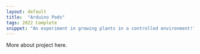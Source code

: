 ```yaml
---
layout: default
title:  "Arduino Pods"
tags: 2022 Complete
snippet: "An experiment in growing plants in a controlled environment!"
---
```


More about project here.
